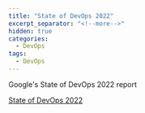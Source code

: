 ```yaml
---
title: "State of DevOps 2022"
excerpt_separator: "<!--more-->"
hidden: true
categories:
  - DevOps
tags:
  - DevOps
---
```



Google's State of DevOps 2022 report


<!--more-->

[State of DevOps 2022](https://services.google.com/fh/files/misc/2022_state_of_devops_report.pdf)

